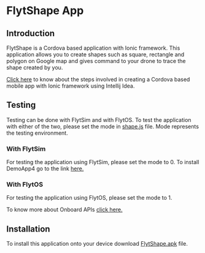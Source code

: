<!--
#
# Licensed to the Apache Software Foundation (ASF) under one
# or more contributor license agreements.  See the NOTICE file
# distributed with this work for additional information
# regarding copyright ownership.  The ASF licenses this file
# to you under the Apache License, Version 2.0 (the
# "License"); you may not use this file except in compliance
# with the License.  You may obtain a copy of the License at
#
# http://www.apache.org/licenses/LICENSE-2.0
#
# Unless required by applicable law or agreed to in writing,
# software distributed under the License is distributed on an
# "AS IS" BASIS, WITHOUT WARRANTIES OR CONDITIONS OF ANY
#  KIND, either express or implied.  See the License for the
# specific language governing permissions and limitations
# under the License.
#
-->


# FlytShape App

## Introduction

FlytShape is a Cordova based application with Ionic framework.
This application allows you to create shapes such as square, rectangle
and polygon on Google map and gives command to your drone to trace the
shape created by you.


[Click here](http://docs.flytbase.com/docs/FlytApps/Web_MobileApps.html) to
know about the steps involved in creating a Cordova based mobile app with
Ionic framework using Intellij Idea.

## Testing

Testing can be done with FlytSim and with FlytOS. To test the application with
either of the two, please set the mode in [shape.js](https://github.com/flytbase/flytsamples/blob/master/AndroidApps/Shape%20Trace/www/js/shape.js)
file. Mode represents the testing environment.

### With FlytSim
For testing the application using FlytSim, please set the mode to 0. To install
DemoApp4 go to the link [here.](https://github.com/flytbase/flytsamples/tree/master/OnboardApps/cpp)

### With FlytOS
For testing the application using FlytOS, please set the mode to 1.

To know more about Onboard APIs [click here.](http://docs.flytbase.com/docs/FlytAPI/OnboardAPIs.html)

## Installation

To install this application onto your device download [FlytShape.apk]( https://s3-us-west-2.amazonaws.com/flytos/SampleAndroidApk/FlytShape.apk)
file.



